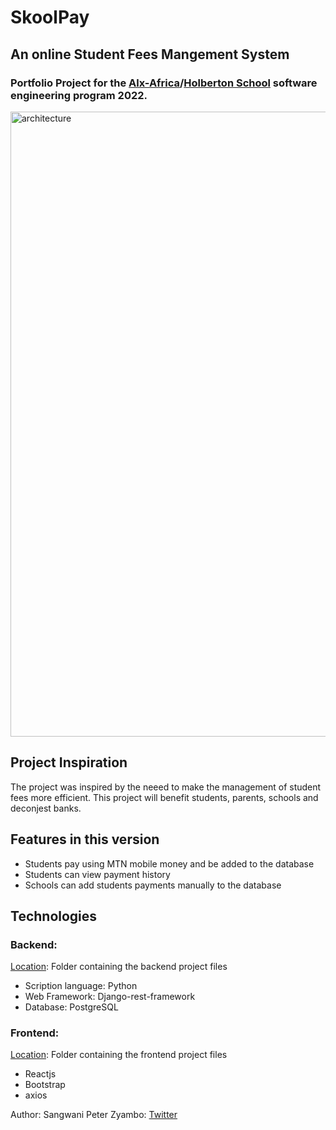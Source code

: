 # SkoolPay 
## An online Student Fees Mangement System
### Portfolio Project for the [Alx-Africa](https://www.alxafrica.com/)/[Holberton School](https://www.holbertonschool.com/) software engineering program 2022.

<img src="https://github.com/sangwani-coder/portfolio_project/blob/main/images/architecture.jpg" width="1000" title="architecture"></img>

## Project Inspiration
The project was inspired by the neeed to make the management of student fees more efficient. This project will benefit students, parents, schools and deconjest banks.
## Features in this version
- Students pay using MTN mobile money and be added to the database
- Students can view payment history
- Schools can add students payments manually to the database

## Technologies
### Backend:
[Location](./sfms_backend): Folder containing the backend project files
- Scription language: Python
- Web Framework: Django-rest-framework
- Database: PostgreSQL

### Frontend:
[Location](./sfms_frontend): Folder containing the frontend project files
- Reactjs
- Bootstrap
- axios

Author:
Sangwani Peter Zyambo: [Twitter](https://www.twitter.com/sangwani_zyambo)
